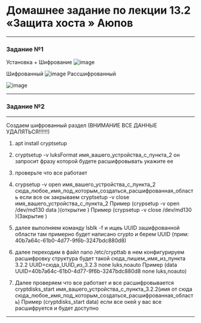 


# Домашнее задание по лекции 13.2 «Защита хоста » Аюпов




---

### Задание №1 
Установка + Шифрование
![image](https://github.com/Ruin392/sys-pattern-homework/assets/53511812/6ff8267b-8872-493e-afcb-39aa6e68fcaa)

Шифрованный
![image](https://github.com/Ruin392/sys-pattern-homework/assets/53511812/38f0cef1-f8ba-47c0-bd04-cab8ec61e9da)
Рассшифрованный

![image](https://github.com/Ruin392/sys-pattern-homework/assets/53511812/2af2cc62-d17e-4c90-b74b-d9e053215933)


---


### Задание №2
---
Создаем шифрованный раздел (ВНИМАНИЕ ВСЕ ДАННЫЕ УДАЛЯТЬСЯ!!!!!!)
1) apt install cryptsetup
2) cryptsetup -v luksFormat имя_вашего_устройства_с_пункта_2
  он запросит фразу которой будете расшифровывать укажите ее
3) проверьте что все работает 
4)  crypsetup -v open имя_вашего_устройства_с_пункта_2 сюда_любое_имя_под_которым_создаться_расшифрованная_область если все ок закрываем cryptsetup -v close  имя_вашего_устройства_с_пункта_2
	Пример (crypsetup -v open /dev/md130 data )(открытие )
	Пример (crypsetup -v close /dev/md130 )(Закрытие )
5)  далее выполняем команду lsblk -f и ищеь UUID зашифрованной области там примерно будет написано crypto и берем UUID (прим: 40b7a64c-61b0-4d77-9f6b-3247bdc880d8)
6)  далее переходим в файл  nano /etc/crypttab в нем конфигурируем расшифровку структура будет такой
		сюда_пишем_имя_из_пункта 3.2.2 UUID=сюда_UUID_из_3.2.3 none luks,noauto	
		Пример (data UUID=40b7a64c-61b0-4d77-9f6b-3247bdc880d8 none luks,noauto)

7)  Далее проверяем что все работает и все расшифровывается 
cryptdisks_start имя_вашего_устройства_с_пункта_3.2.2(имя от сюда сюда_любое_имя_под_которым_создаться_расшифрованная_область)
Пример (cryptdisks_start data)
если все окей у вас все расшифруется и будет доступно 
---
